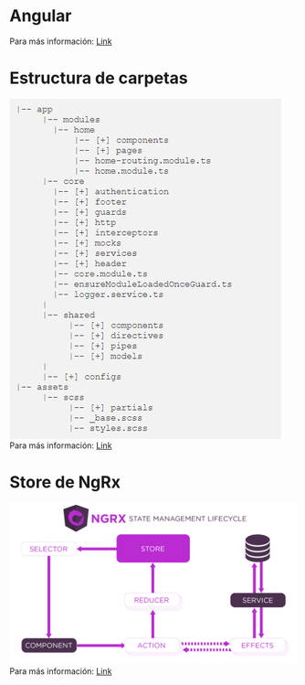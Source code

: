 # Angular
 Para más información: [Link](https://angular.io/)
 
# Estructura de carpetas
![Description](https://github.com/alejandrojuarez675/turnero/blob/master/documentation/folder-structure.png)
Para más información: [Link](https://itnext.io/choosing-a-highly-scalable-folder-structure-in-angular-d987de65ec7)

# Store de NgRx
 ![Description](https://github.com/alejandrojuarez675/turnero/blob/master/documentation/ngrx-state-management-lifecycle.png)
 Para más información: [Link](https://ngrx.io/)
